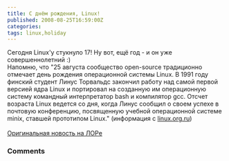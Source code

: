 ```yaml
---
title: С днём рождения, Linux!
published: 2008-08-25T16:59:00Z
categories: 
tags: linux,holiday
---
```


Сегодня Linux'у стукнуло 17! Ну вот, ещё год - и он уже совершеннолетний :)<br />Напомню, что "25 августа сообщество open-source традиционно отмечает день рождения операционной системы Linux. В 1991 году финский студент Линус Торвальдс закончил работу над самой первой версией ядра Linux и портировал на созданную им операционную систему командный интерпретатор bash и компилятор gcc. Отсчет возраста Linux ведется со дня, когда Линус сообщил о своем успехе в почтовую конференцию, посвященную учебной операционной системе minix, ставшей прототипом Linux." (информация с <a href="http://linux.org.ru/">linux.org.ru</a>)<br /><br /><a href="http://www.linux.org.ru/view-message.jsp?msgid=3043817&lastmod=1219681743524">Оригинальная новость на ЛОРе</a>

<h3 id='hakyll-convert-comments-title'>Comments</h3>


